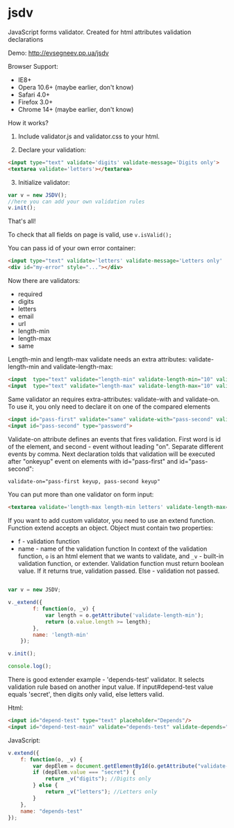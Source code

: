 jsdv
====

JavaScript forms validator. Created for html attributes validation declarations

Demo: http://evsegneev.pp.ua/jsdv

Browser Support:
* IE8+
* Opera 10.6+ (maybe earlier, don't know)
* Safari 4.0+
* Firefox 3.0+
* Chrome 14+ (maybe earlier, don't know)

How it works?

1. Include validator.js and validator.css to your html.


2. Declare your validation:
  ```html
  <input type="text" validate='digits' validate-message='Digits only'>
  <textarea validate='letters'></textarea>
  ```

3. Initialize validator:
 ```javascript
 var v = new JSDV();
 //here you can add your own validation rules
 v.init();
 ```

That's all!

To check that all fields on page is valid, use ```v.isValid();```

You can pass id of your own error container:

```html
<input type="text" validate='letters' validate-message='Letters only'  validate-error-id='my-error'>
<div id="my-error" style="..."></div>
```

Now there are validators:
* required
* digits
* letters
* email
* url
* length-min
* length-max
* same

Length-min and length-max validate needs an extra attributes: validate-length-min and validate-length-max:

```html
<input  type="text" validate="length-min" validate-length-min="10" validate-message="Minimal length is 10 symbols">
<input  type="text" validate="length-max" validate-length-max="10" validate-message="Maximal length is 10 symbols">
```

Same validator an requires extra-attributes: validate-with and validate-on.
To use it, you only need to declare it on one of the compared elements
 ```html
<input id="pass-first" validate="same" validate-with="pass-second" validate-on="pass-first keyup, pass-second keyup" validate-error-id="same-test" validate-message="Passwords do not match" type="password">
<input id="pass-second" type="password">
 ```

Validate-on attribute defines an events that fires validation.
First word is id of the element, and second - event without leading "on".
Separate different events by comma.
Next declaration tolds that validation will be executed after "onkeyup" event on elements
with id="pass-first" and id="pass-second":
```html
validate-on="pass-first keyup, pass-second keyup"
```

You can put more than one validator on form input:

```html
<textarea validate='length-max length-min letters' validate-length-max="15" validate-length-min="10" validate-message='Message length must be between 10 and 15 letters'></textarea>
```

If you want to add custom validator, you need to use an extend function.
Function extend accepts an object. Object must contain two properties:
* f - validation function
* name - name of the validation function
In context of the validation function, ```o``` is an html element that we wants to validate, and ```_v``` - built-in
validation function, or extender.
Validation function must return boolean value. If it returns true, validation passed.
Else - validation not passed.

```javascript

var v = new JSDV;

v._extend({
        f: function(o, _v) {
            var length = o.getAttribute('validate-length-min');
            return (o.value.length >= length);
        },
        name: 'length-min'
    });

v.init();

console.log();
```

There is good extender example - 'depends-test' validator. It selects validation rule based on another input value.
If input#depend-test value equals 'secret', then digits only valid, else letters valid.

Html:
```html
<input id="depend-test" type="text" placeholder="Depends"/>
<input id="depend-test-main" validate="depends-test" validate-depends="depend-test" validate-on="depend-test keyup, depend-test-main keyup" validate-message="If previous input value equals 'secret', then digits only, else letters only." type="text" placeholder="Depends"/>
```

JavaScript:
```javascript
v.extend({
    f: function(o, _v) {
        var depElem = document.getElementById(o.getAttribute("validate-depends"));
        if (depElem.value === "secret") {
            return _v("digits"); //Digits only
        } else {
            return _v("letters"); //Letters only
        }
    },
    name: "depends-test"
});
```
